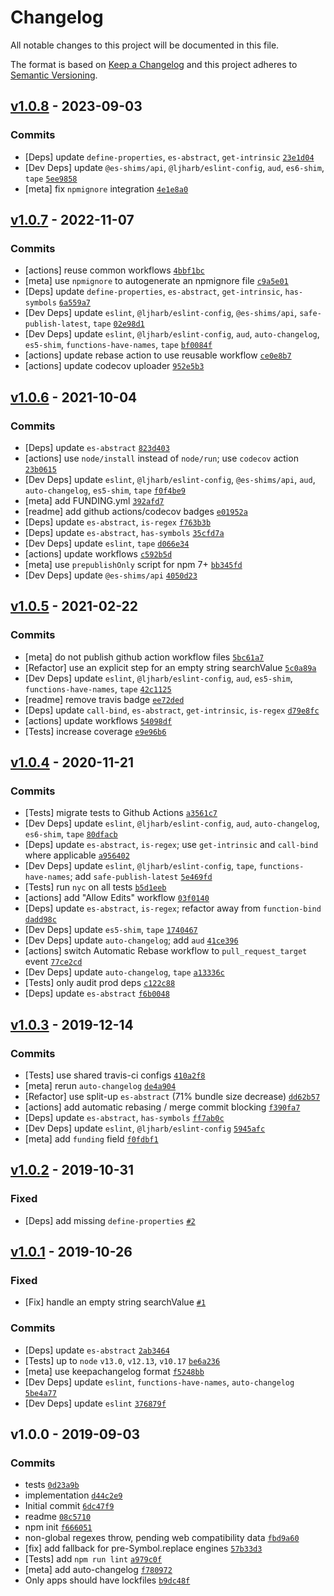 # Changelog

All notable changes to this project will be documented in this file.

The format is based on [Keep a Changelog](https://keepachangelog.com/en/1.0.0/)
and this project adheres to [Semantic Versioning](https://semver.org/spec/v2.0.0.html).

## [v1.0.8](https://github.com/es-shims/String.prototype.replaceAll/compare/v1.0.7...v1.0.8) - 2023-09-03

### Commits

- [Deps] update `define-properties`, `es-abstract`, `get-intrinsic` [`23e1d04`](https://github.com/es-shims/String.prototype.replaceAll/commit/23e1d04429bbca36ae41050fdd4b8a188b9b9e1e)
- [Dev Deps] update `@es-shims/api`, `@ljharb/eslint-config`, `aud`, `es6-shim`, `tape` [`5ee9858`](https://github.com/es-shims/String.prototype.replaceAll/commit/5ee9858c60e0f354a70aebfd30013ac5dcac0da6)
- [meta] fix `npmignore` integration [`4e1e8a0`](https://github.com/es-shims/String.prototype.replaceAll/commit/4e1e8a0d4c844c24a31e5c4efbd381cddcfe4846)

## [v1.0.7](https://github.com/es-shims/String.prototype.replaceAll/compare/v1.0.6...v1.0.7) - 2022-11-07

### Commits

- [actions] reuse common workflows [`4bbf1bc`](https://github.com/es-shims/String.prototype.replaceAll/commit/4bbf1bc8d095ef7ee1c64300eb2c3b516efb8d41)
- [meta] use `npmignore` to autogenerate an npmignore file [`c9a5e01`](https://github.com/es-shims/String.prototype.replaceAll/commit/c9a5e0107cab4ec0c611e5ce0312dffe5805653d)
- [Deps] update `define-properties`, `es-abstract`, `get-intrinsic`, `has-symbols` [`6a559a7`](https://github.com/es-shims/String.prototype.replaceAll/commit/6a559a7ebd926c3756076a65bfdfb8dd50e62dbe)
- [Dev Deps] update `eslint`, `@ljharb/eslint-config`, `@es-shims/api`, `safe-publish-latest`, `tape` [`02e98d1`](https://github.com/es-shims/String.prototype.replaceAll/commit/02e98d1b9b8a170b6753e6e4004aea0ca841bc43)
- [Dev Deps] update `eslint`, `@ljharb/eslint-config`, `aud`, `auto-changelog`, `es5-shim`, `functions-have-names`, `tape` [`bf0084f`](https://github.com/es-shims/String.prototype.replaceAll/commit/bf0084fa414f9930a87f7e178a1cf2ca0f38c220)
- [actions] update rebase action to use reusable workflow [`ce0e8b7`](https://github.com/es-shims/String.prototype.replaceAll/commit/ce0e8b7f61220e12557e3997c1e30f5d4413c01d)
- [actions] update codecov uploader [`952e5b3`](https://github.com/es-shims/String.prototype.replaceAll/commit/952e5b3209e1b1ac0cad06e1385ae0e823fb4e01)

## [v1.0.6](https://github.com/es-shims/String.prototype.replaceAll/compare/v1.0.5...v1.0.6) - 2021-10-04

### Commits

- [Deps] update `es-abstract` [`823d403`](https://github.com/es-shims/String.prototype.replaceAll/commit/823d403d0226e0a6eee4426e9daabdc27ef287af)
- [actions] use `node/install` instead of `node/run`; use `codecov` action [`23b0615`](https://github.com/es-shims/String.prototype.replaceAll/commit/23b06153625f70ec9f11b7fec938d97aabd93304)
- [Dev Deps] update `eslint`, `@ljharb/eslint-config`, `@es-shims/api`, `aud`, `auto-changelog`, `es5-shim`, `tape` [`f0f4be9`](https://github.com/es-shims/String.prototype.replaceAll/commit/f0f4be9ea715eeb24e8f53e2666505198de4eca4)
- [meta] add FUNDING.yml [`392afd7`](https://github.com/es-shims/String.prototype.replaceAll/commit/392afd7c543da9da3da18302e16ac1152baac298)
- [readme] add github actions/codecov badges [`e01952a`](https://github.com/es-shims/String.prototype.replaceAll/commit/e01952adde43f1f9ef4a62fae110b0bd267902f3)
- [Deps] update `es-abstract`, `is-regex` [`f763b3b`](https://github.com/es-shims/String.prototype.replaceAll/commit/f763b3b221a16e378df4f0155e59dcf292adbe5c)
- [Deps] update `es-abstract`, `has-symbols` [`35cfd7a`](https://github.com/es-shims/String.prototype.replaceAll/commit/35cfd7a57236ea86a54aa8679c5c513d65f40be3)
- [Dev Deps] update `eslint`, `tape` [`d066e34`](https://github.com/es-shims/String.prototype.replaceAll/commit/d066e342cc87266cb933d48001ed0051e74aac5a)
- [actions] update workflows [`c592b5d`](https://github.com/es-shims/String.prototype.replaceAll/commit/c592b5d690ebcfc755aeab647914817faaab5703)
- [meta] use `prepublishOnly` script for npm 7+ [`bb345fd`](https://github.com/es-shims/String.prototype.replaceAll/commit/bb345fd8b2f9a4f6a0a494f2ec07da5b69cd0811)
- [Dev Deps] update `@es-shims/api` [`4050d23`](https://github.com/es-shims/String.prototype.replaceAll/commit/4050d237e6bc4123c1dda4efc925334521d75ea7)

## [v1.0.5](https://github.com/es-shims/String.prototype.replaceAll/compare/v1.0.4...v1.0.5) - 2021-02-22

### Commits

- [meta] do not publish github action workflow files [`5bc61a7`](https://github.com/es-shims/String.prototype.replaceAll/commit/5bc61a7765dc78afd3a63b66321dd45a14b2b717)
- [Refactor] use an explicit step for an empty string searchValue [`5c0a89a`](https://github.com/es-shims/String.prototype.replaceAll/commit/5c0a89afdeb3ef722fc81e5a83ee0768ad88b3fa)
- [Dev Deps] update `eslint`, `@ljharb/eslint-config`, `aud`, `es5-shim`, `functions-have-names`, `tape` [`42c1125`](https://github.com/es-shims/String.prototype.replaceAll/commit/42c1125240eea2b2b9f3d49c3de765dee36d1758)
- [readme] remove travis badge [`ee72ded`](https://github.com/es-shims/String.prototype.replaceAll/commit/ee72dede50a46c03c1e6634fcb0e01f5fe1474f1)
- [Deps] update `call-bind`, `es-abstract`, `get-intrinsic`, `is-regex` [`d79e8fc`](https://github.com/es-shims/String.prototype.replaceAll/commit/d79e8fcab0e82d28d27934c47a84134831d4de00)
- [actions] update workflows [`54098df`](https://github.com/es-shims/String.prototype.replaceAll/commit/54098df89d03c5f91d23427ea9bc530012668f4e)
- [Tests] increase coverage [`e9e96b6`](https://github.com/es-shims/String.prototype.replaceAll/commit/e9e96b6355c9416a2fc48d98ade934996ce8fb33)

## [v1.0.4](https://github.com/es-shims/String.prototype.replaceAll/compare/v1.0.3...v1.0.4) - 2020-11-21

### Commits

- [Tests] migrate tests to Github Actions [`a3561c7`](https://github.com/es-shims/String.prototype.replaceAll/commit/a3561c7bcbe2e88bbd5d0d648f7ffb79634fad78)
- [Dev Deps] update `eslint`, `@ljharb/eslint-config`, `aud`, `auto-changelog`, `es6-shim`, `tape` [`80dfacb`](https://github.com/es-shims/String.prototype.replaceAll/commit/80dfacb9694d9227d8c59138cf908c5909001d86)
- [Deps] update `es-abstract`, `is-regex`; use `get-intrinsic` and `call-bind` where applicable [`a956402`](https://github.com/es-shims/String.prototype.replaceAll/commit/a956402c4f9ee6127962acea0ac86d9e9a8531d5)
- [Dev Deps] update `eslint`, `@ljharb/eslint-config`, `tape`, `functions-have-names`; add `safe-publish-latest` [`5e469fd`](https://github.com/es-shims/String.prototype.replaceAll/commit/5e469fda0c48702efc3f816e4be8bdf99cf44ee6)
- [Tests] run `nyc` on all tests [`b5d1eeb`](https://github.com/es-shims/String.prototype.replaceAll/commit/b5d1eebe06414a87b49d01b61755dee8f628685e)
- [actions] add "Allow Edits" workflow [`03f0140`](https://github.com/es-shims/String.prototype.replaceAll/commit/03f0140a2c6a64e8c6c10a06eaedaadf980dc700)
- [Deps] update `es-abstract`, `is-regex`; refactor away from `function-bind` [`dadd98c`](https://github.com/es-shims/String.prototype.replaceAll/commit/dadd98c7b156f9572123520416ee3d73081d16de)
- [Dev Deps] update `es5-shim`, `tape` [`1740467`](https://github.com/es-shims/String.prototype.replaceAll/commit/174046765a0ae2e55eb9eae0f6564f58cefa62e7)
- [Dev Deps] update `auto-changelog`; add `aud` [`41ce396`](https://github.com/es-shims/String.prototype.replaceAll/commit/41ce39649906b98522226fc27ffbc5fa876b1f6e)
- [actions] switch Automatic Rebase workflow to `pull_request_target` event [`77ce2cd`](https://github.com/es-shims/String.prototype.replaceAll/commit/77ce2cd20f0f1b4d5f1ca94c826b11b083fac16f)
- [Dev Deps] update `auto-changelog`, `tape` [`a13336c`](https://github.com/es-shims/String.prototype.replaceAll/commit/a13336c38bb6c35c68a49bac90e34dd0c41bdd66)
- [Tests] only audit prod deps [`c122c88`](https://github.com/es-shims/String.prototype.replaceAll/commit/c122c885a34af4da75f414f7aeb10e2ab0601b51)
- [Deps] update `es-abstract` [`f6b0048`](https://github.com/es-shims/String.prototype.replaceAll/commit/f6b0048e5e1371ee2e599bc25952cdfec8b94445)

## [v1.0.3](https://github.com/es-shims/String.prototype.replaceAll/compare/v1.0.2...v1.0.3) - 2019-12-14

### Commits

- [Tests] use shared travis-ci configs [`410a2f8`](https://github.com/es-shims/String.prototype.replaceAll/commit/410a2f88ae5ab038f58fa77d00760a0d74257b99)
- [meta] rerun `auto-changelog` [`de4a904`](https://github.com/es-shims/String.prototype.replaceAll/commit/de4a904e8d530091db510b31598c46da71bd12f1)
- [Refactor] use split-up `es-abstract` (71% bundle size decrease) [`dd62b57`](https://github.com/es-shims/String.prototype.replaceAll/commit/dd62b57c7f51147ac13b401c86bd47f9a16ee767)
- [actions] add automatic rebasing / merge commit blocking [`f390fa7`](https://github.com/es-shims/String.prototype.replaceAll/commit/f390fa70f019a290f6be9b2daa9f38895a0f13f4)
- [Deps] update `es-abstract`, `has-symbols` [`ff7ab0c`](https://github.com/es-shims/String.prototype.replaceAll/commit/ff7ab0c7ec18f3eca5cdcc6e49d54e61be453dc5)
- [Dev Deps] update `eslint`, `@ljharb/eslint-config` [`5945afc`](https://github.com/es-shims/String.prototype.replaceAll/commit/5945afccb80b8b4750f8b2b9173c1265a53846d1)
- [meta] add `funding` field [`f0fdbf1`](https://github.com/es-shims/String.prototype.replaceAll/commit/f0fdbf1f23b8f474c0e427a565be37c62faf07cd)

## [v1.0.2](https://github.com/es-shims/String.prototype.replaceAll/compare/v1.0.1...v1.0.2) - 2019-10-31

### Fixed

- [Deps] add missing `define-properties` [`#2`](https://github.com/es-shims/String.prototype.replaceAll/issues/2)

## [v1.0.1](https://github.com/es-shims/String.prototype.replaceAll/compare/v1.0.0...v1.0.1) - 2019-10-26

### Fixed

- [Fix] handle an empty string searchValue [`#1`](https://github.com/es-shims/String.prototype.replaceAll/issues/1)

### Commits

- [Deps] update `es-abstract` [`2ab3464`](https://github.com/es-shims/String.prototype.replaceAll/commit/2ab346486859f0f1448f53547740df5274af00c5)
- [Tests] up to `node` `v13.0`, `v12.13`, `v10.17` [`be6a236`](https://github.com/es-shims/String.prototype.replaceAll/commit/be6a2366fd8f57a87af8aaa98ef6b72d66852392)
- [meta] use keepachangelog format [`f5248bb`](https://github.com/es-shims/String.prototype.replaceAll/commit/f5248bb1aea82b6d9c3ca9d250f1b45d540b3d0f)
- [Dev Deps] update `eslint`, `functions-have-names`, `auto-changelog` [`5be4a77`](https://github.com/es-shims/String.prototype.replaceAll/commit/5be4a77a7cf593055f57b8a50147e5868f922f27)
- [Dev Deps] update `eslint` [`376879f`](https://github.com/es-shims/String.prototype.replaceAll/commit/376879f87bd75b1939620bf866af35b15582ad5c)

## v1.0.0 - 2019-09-03

### Commits

- tests [`0d23a9b`](https://github.com/es-shims/String.prototype.replaceAll/commit/0d23a9b46f4c0d10f4fe41fcf644e729b73dccf8)
- implementation [`d44c2e9`](https://github.com/es-shims/String.prototype.replaceAll/commit/d44c2e96b823997c669879a6f7de1ac894a35634)
- Initial commit [`6dc47f9`](https://github.com/es-shims/String.prototype.replaceAll/commit/6dc47f9a516f4881b451129936c3275168cf5405)
- readme [`08c5710`](https://github.com/es-shims/String.prototype.replaceAll/commit/08c571056a42d9820f403035796e74172e68ca3d)
- npm init [`f666051`](https://github.com/es-shims/String.prototype.replaceAll/commit/f666051cb7d2d3392d2ba30dfad952048ff47d5b)
- non-global regexes throw, pending web compatibility data [`fbd9a60`](https://github.com/es-shims/String.prototype.replaceAll/commit/fbd9a60c929575111721f9c71d5638804614ba21)
- [fix] add fallback for pre-Symbol.replace engines [`57b33d3`](https://github.com/es-shims/String.prototype.replaceAll/commit/57b33d3dbb8348f2b9e83a652a1771c447e953e8)
- [Tests] add `npm run lint` [`a979c0f`](https://github.com/es-shims/String.prototype.replaceAll/commit/a979c0fc27735abb3a710ae80be5c5c564a5d1fe)
- [meta] add auto-changelog [`f780972`](https://github.com/es-shims/String.prototype.replaceAll/commit/f78097211dcc9a22f805f4198026ee87a41d14e1)
- Only apps should have lockfiles [`b9dc48f`](https://github.com/es-shims/String.prototype.replaceAll/commit/b9dc48f43711a8d38515aeafdd0ffc6a985465bc)
